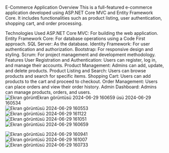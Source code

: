 E-Commerce Application
Overview
This is a full-featured e-commerce application developed using ASP.NET Core MVC and Entity Framework Core. It includes functionalities such as product listing, user authentication, shopping cart, and order processing.

Technologies Used
ASP.NET Core MVC: For building the web application.
Entity Framework Core: For database operations using a Code First approach.
SQL Server: As the database.
Identity Framework: For user authentication and authorization.
Bootstrap: For responsive design and styling.
Scrum: For project management and development methodology.
Features
User Registration and Authentication: Users can register, log in, and manage their accounts.
Product Management: Admins can add, update, and delete products.
Product Listing and Search: Users can browse products and search for specific items.
Shopping Cart: Users can add products to the cart and proceed to checkout.
Order Management: Users can place orders and view their order history.
Admin Dashboard: Admins can manage products, orders, and users.
![Ekran görünt![Ekran görüntüsü 2024-06-29 160659](https://github.com/Omeragturk/ETicaretPlatformu/assets/117679724/e43a049f-78be-4f82-ad95-3fd511ac9d1b)
üsü 2024-06-29 160534](https://github.com/Omeragturk/ETicaretPlatformu/assets/117679724/d930cb15-de29-48ce-a17c-16b700f7c937)
![Ekran görüntüsü 2024-06-29 160553](https://github.com/Omeragturk/ETicaretPlatformu/assets/117679724/3d33e3d1-8fc0-49ef-a8d5-181c05fbc9dc)
![Ekran görüntüsü 2024-06-29 161122](https://github.com/Omeragturk/ETicaretPlatformu/assets/117679724/7ba7e0e6-186f-4671-8772-c99a2421165f)
![Ekran görüntüsü 2024-06-29 161051](https://github.com/Omeragturk/ETicaretPlatformu/assets/117679724/f4a802a1-1dc2-4955-b679-95d58b5f8743)
![Ekran görüntüsü 2024-06-29 160659](https://github.com/Omeragturk/ETicaretPlatformu/assets/117679724/cd2a8b51-e5d0-4ed5-9e9d-612b6b288435)

![Ekran görüntüsü 2024-06-29 160941](https://github.com/Omeragturk/ETicaretPlatformu/assets/117679724/592e7462-536e-40a1-ab58-ee6da180bac9)
![Ekran görüntüsü 2024-06-29 161007](https://github.com/Omeragturk/ETicaretPlatformu/assets/117679724/c981e24a-a5a5-46c7-85be-7c6f2c53794f)
![Ekran görüntüsü 2024-06-29 160733](https://github.com/Omeragturk/ETicaretPlatformu/assets/117679724/476ea5e0-7b7b-41c7-8dbe-6111c1b8985f)
